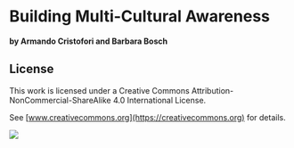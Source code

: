 
# Building Multi-Cultural Awareness

**by Armando Cristofori and Barbara Bosch**


## License

This work is licensed under a Creative Commons Attribution-NonCommercial-ShareAlike 4.0 International License.

See [www.creativecommons.org](https://creativecommons.org) for details.

![](cc-by-nc-sa.png)